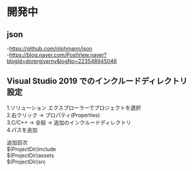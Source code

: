 # 開発中 <br>
## json <br>
-https://github.com/nlohmann/json<br>
-https://blog.naver.com/PostView.naver?blogId=dorergiverny&logNo=223548945046<br>

## Visual Studio 2019 でのインクルードディレクトリ設定<br>
1.ソリューション エクスプローラーでプロジェクトを選択<br>
2.右クリック → プロパティ(Properties)<br>
3.C/C++ → 全般 → 追加のインクルードディレクトリ<br>
4.パスを追加<br>

追加目次<br>
$(ProjectDir)include<br>
$(ProjectDir)assets<br>
$(ProjectDir)src<br>
